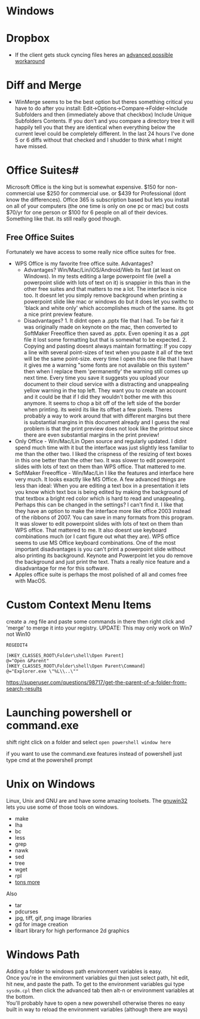 # Windows #

# Dropbox #
* If the client gets stuck cyncing files heres an [advanced possible workaround](https://www.reddit.com/r/dropbox/comments/8rae7h/dropbox_stuck_on_indexing_syncing_in_windows_10/)


# Diff and Merge #
* WinMerge seems to be the best option but theres something critical you have to do after you install:  Edit->Options->Compare->Folder->Include Subfolders  and then (immediately above that checkbox) Include Unique Subfolders Contents.  If you don't and you compare a directory tree it will happily tell you that they are identical when everything below the current level could be completely different.  In the last 24 hours I've done 5 or 6 diffs without that checked and I shudder to think what I might have missed.  

# Office Suites#
Microsoft Office is the king but is somewhat expensive.  $150 for non-commercial use $250 for commercial use. or $439 for Professional (dont know the differences).  Office 365 is subscription based but lets you install on all of your computers (the one time is only on one pc or mac) but costs $70/yr for one person or $100 for 6 people on all of their devices.  Something like that.  its still really good though.



## Free Office Suites ##
Fortunately we have access to some really nice office suites for free.

* WPS Office is my favorite free office suite.  Advantages? 
	* Advantages?  Win/Mac/Lin/iOS/Android/Web its fast (at least on Windows).  In my tests editing a large powerpoint file (well a powerpoint slide with lots of text on it) is snappier in this than in the other free suites and that matters to me a lot.  The interface is nice too.   It doesnt let you simply remove background when printing a powerpoint slide like mac or windows do but it does let you swithc to 'black and white only' which accomplishes much of the same.  its got a nice print preview feature.
	* Disadvantages? 1.  It didnt open a .pptx file that I had.  To be fair it was originally made on keynote on the mac, then converted to SoftMaker Freeoffice then saved as .pptx.  Even opening it as a .ppt file it lost some formatting but that is somewhat to be expected.  2. Copying and pasting doesnt always maintain formatting: If you copy a line with several point-sizes of text when you paste it all of the text will be the same point-size.  every time I open this one file that I have it gives me a warning "some fonts are not available on this system" then when I replace them 'permanently' the warning still comes up next time.  Every time you save it suggests you upload your document to their cloud service with a distracting and unappealing yellow warning in the top left.  They want you to create an account and it could be that if I did they wouldn't bother me with this anymore.  It seems to chop a bit off of the left side of the border when printing.  its weird its like its offset a few pixels.  Theres probably a way to work around that with different margins but there is substantial margins in this document already and I guess the real problem is that the print preview does not look like the printout since there are even substantial margins in the print preview!
* Only Office - Win/Mac/Lin Open source and regularly updated.  I didnt spend much time with it but the interface was just slightly less familiar to me than the other two.  I liked the crispness of the resizing of text boxes in this one better than the other two.  It was slower to edit powerpoint slides with lots of text on them than WPS office.  That mattered to me.
* SoftMaker Freeoffice - Win/Mac/Lin I like the features and interface here very much.  It looks exactly like MS Office.  A few advanced things are less than ideal: When you are editing a text box in a presentation it lets you know which text box is being edited by making the background of that textbox a bright red color which is hard to read and unappealing.  Perhaps this can be changed in the settings?  I can't find it.  I like that they have an option to make the interface more like office 2003 instead of the ribbons of 2007.   You can save in many formats from this program.    It was slower to edit powerpoint slides with lots of text on them than WPS office.  That mattered to me.  It also doesnt use keyboard combinations much (or I cant figure out what they are).  WPS office seems to use MS Office keyboard combinations.  One of the most important disadvantages is you can't print a powerpoint slide without also printing its background.  Keynote and Powerpoint let you do remove the background and just print the text.  Thats a really nice feature and a disadvantage for me for this software.
* Apples office suite is perhaps the most polished of all and comes free with MacOS.  


# Custom Context Menu Items #
create a .reg file and paste some commands in there then right click and 'merge' to merge it into your registry.
UPDATE: This may only work on Win7 not Win10

~~~~
REGEDIT4

[HKEY_CLASSES_ROOT\Folder\shell\Open Parent]
@="Open &Parent"
[HKEY_CLASSES_ROOT\Folder\shell\Open Parent\Command]
@="Explorer.exe \"%L\\..\""
~~~~

https://superuser.com/questions/98717/get-the-parent-of-a-folder-from-search-results


# Launching powershell or command.exe #
shift right click on a folder and select `open powershell window here` 

if you want to use the command.exe features instead of powershell just type cmd at the powershell prompt

# Unix on Windows #
Linux, Unix and GNU are and have some amazing toolsets.  The [gnuwin32](http://gnuwin32.sourceforge.net/packages.html) lets you use some of those tools on windows. 
* make
* lha
* bc
* less
* grep
* nawk
* sed
* tree
* wget
* rpl
* [tons more](http://gnuwin32.sourceforge.net/packages.html)

Also
* tar
* pdcurses
* jpg, tiff, gif, png image libraries
* gd for image creation
* libart library for high performance 2d graphics


# Windows Path #
Adding a folder to windows path environment variables is easy.  
Once you're in the environment variables gui then just select path, hit edit, hit new, and paste the path.
To get to the environment variables gui type `sysdm.cpl` then click the advanced tab then alt-n or environment variables at the bottom.  
You'll probably have to open a new powershell otherwise theres no easy built in way to reload the environment variables (although there are ways)